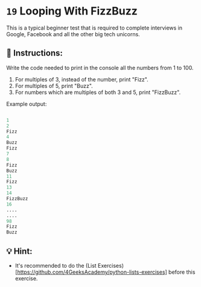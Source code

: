 # `19` Looping With FizzBuzz

This is a typical beginner test that is required to complete interviews in Google, Facebook and all the other big tech unicorns.


## 📝 Instructions:
Write the code needed to print in the console all the numbers from 1 to 100.
1. For multiples of 3, instead of the number, print "Fizz".
2. For multiples of 5, print "Buzz".
3. For numbers which are multiples of both 3 and 5, print "FizzBuzz".

Example output:

```py

1
2
Fizz
4
Buzz
Fizz
7
8
Fizz
Buzz
11
Fizz
13
14
FizzBuzz
16
....
....
98
Fizz
Buzz


```


## 💡 Hint:

- It's recommended to do the (List Exercises)[https://github.com/4GeeksAcademy/python-lists-exercises] before this exercise.
